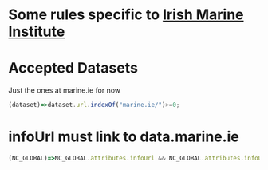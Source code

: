 # Some rules specific to [Irish Marine Institute](https://www.marine.ie/)

# Accepted Datasets
Just the ones at marine.ie for now

```javascript
(dataset)=>dataset.url.indexOf("marine.ie/")>=0;
```

# infoUrl must link to data.marine.ie

```javascript
(NC_GLOBAL)=>NC_GLOBAL.attributes.infoUrl && NC_GLOBAL.attributes.infoUrl.value.indexOf('data.marine.ie')>=0;
```
